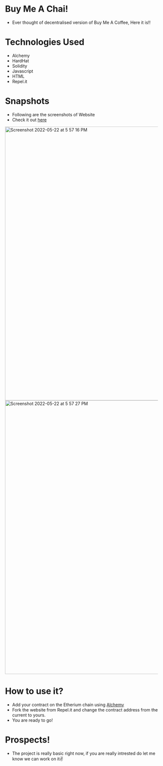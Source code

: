 # Buy Me A Chai!
* Ever thought of decentralised version of Buy Me A Coffee, Here it is!!

# Technologies Used
* Alchemy
* HardHat
* Solidity
* Javascript
* HTML
* Repel.it

# Snapshots
* Following are the screenshots of Website
* Check it out [here](https://buymeachai-solidity-defi-tipping.gokulnair2001.repl.co/)

<img width="900" alt="Screenshot 2022-05-22 at 5 57 16 PM" src="https://user-images.githubusercontent.com/56252259/169695138-af307c31-f8c1-408b-a95c-fdabd1a41627.png">
<img width="900" alt="Screenshot 2022-05-22 at 5 57 27 PM" src="https://user-images.githubusercontent.com/56252259/169695127-0ce00e19-f25a-4125-92a0-ecf68a38ef52.png">

# How to use it?
* Add your contract on the Etherium chain using [Alchemy](https://www.alchemy.com)
* Fork the website from Repel.it and change the contract address from the current to yours.
* You are ready to go!

# Prospects!
* The project is really basic right now, if you are really intrested do let me know we can work on it✌️

